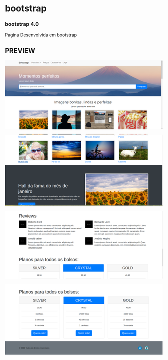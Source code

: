 # bootstrap
### bootstrap 4.0 

<p>Pagina Desenvolvida em bootstrap</p>



## PREVIEW

![01](https://github.com/joseConejoMadureira/bootstrap/blob/6364ea2b25be7b5ea35329efd0f013abcb344e73/preview/01.png)

![02](https://github.com/joseConejoMadureira/bootstrap/blob/4ddfdd24483ac88f443e292326c0220ef86d10b4/preview/02.png)

![03](https://github.com/joseConejoMadureira/bootstrap/blob/4ddfdd24483ac88f443e292326c0220ef86d10b4/preview/03.png)

![04](https://github.com/joseConejoMadureira/bootstrap/blob/4ddfdd24483ac88f443e292326c0220ef86d10b4/preview/04.png)

